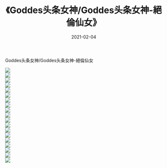 ﻿---
layout: post
title:  《Goddes头条女神/Goddes头条女神-絕倫仙女》
date:   2021-02-04
img: http://pic.660000.xyz/1:/网络美图/2021/Goddes头条女神/Goddes头条女神-絕倫仙女/000.jpg
categories: [美女, 清纯, 唯美]
---

Goddes头条女神/Goddes头条女神-絕倫仙女

 ![](http://pic.660000.xyz/1:/网络美图/2021/Goddes头条女神/Goddes头条女神-絕倫仙女/001.jpg) <br>![](http://pic.660000.xyz/1:/网络美图/2021/Goddes头条女神/Goddes头条女神-絕倫仙女/002.jpg) <br>![](http://pic.660000.xyz/1:/网络美图/2021/Goddes头条女神/Goddes头条女神-絕倫仙女/003.jpg) <br>![](http://pic.660000.xyz/1:/网络美图/2021/Goddes头条女神/Goddes头条女神-絕倫仙女/004.jpg) <br>![](http://pic.660000.xyz/1:/网络美图/2021/Goddes头条女神/Goddes头条女神-絕倫仙女/005.jpg) <br>![](http://pic.660000.xyz/1:/网络美图/2021/Goddes头条女神/Goddes头条女神-絕倫仙女/006.jpg) <br>![](http://pic.660000.xyz/1:/网络美图/2021/Goddes头条女神/Goddes头条女神-絕倫仙女/007.jpg) <br>![](http://pic.660000.xyz/1:/网络美图/2021/Goddes头条女神/Goddes头条女神-絕倫仙女/008.jpg) <br>![](http://pic.660000.xyz/1:/网络美图/2021/Goddes头条女神/Goddes头条女神-絕倫仙女/009.jpg) <br>![](http://pic.660000.xyz/1:/网络美图/2021/Goddes头条女神/Goddes头条女神-絕倫仙女/010.jpg) <br>![](http://pic.660000.xyz/1:/网络美图/2021/Goddes头条女神/Goddes头条女神-絕倫仙女/011.jpg) <br>![](http://pic.660000.xyz/1:/网络美图/2021/Goddes头条女神/Goddes头条女神-絕倫仙女/012.jpg) <br>![](http://pic.660000.xyz/1:/网络美图/2021/Goddes头条女神/Goddes头条女神-絕倫仙女/013.jpg) <br>![](http://pic.660000.xyz/1:/网络美图/2021/Goddes头条女神/Goddes头条女神-絕倫仙女/014.jpg) <br>![](http://pic.660000.xyz/1:/网络美图/2021/Goddes头条女神/Goddes头条女神-絕倫仙女/015.jpg) <br>![](http://pic.660000.xyz/1:/网络美图/2021/Goddes头条女神/Goddes头条女神-絕倫仙女/016.jpg) <br>![](http://pic.660000.xyz/1:/网络美图/2021/Goddes头条女神/Goddes头条女神-絕倫仙女/017.jpg) <br>![](http://pic.660000.xyz/1:/网络美图/2021/Goddes头条女神/Goddes头条女神-絕倫仙女/018.jpg) <br>![](http://pic.660000.xyz/1:/网络美图/2021/Goddes头条女神/Goddes头条女神-絕倫仙女/019.jpg) <br>